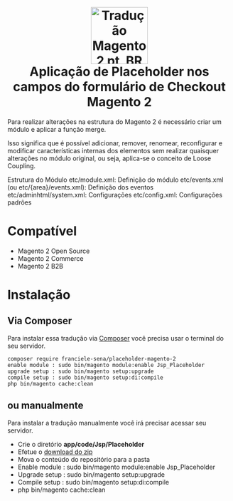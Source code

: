 <h1 align="center">
  <br>
    <img src="https://i.imgur.com/d8QEHRb.png" alt="Tradução Magento 2 pt_BR" width="128" height="128" title="Tradução Magento 2 pt_BR"/> 
  <br>
  Aplicação de Placeholder nos campos do formulário de Checkout Magento 2
  <br>
</h1>

Para realizar alterações na estrutura do Magento 2 é necessário criar um módulo e aplicar a função merge.

Isso significa que é possível adicionar, remover, renomear, reconfigurar e modificar características internas dos elementos sem realizar quaisquer alterações no módulo original, ou seja, aplica-se o conceito de Loose Coupling.

Estrutura do Módulo
etc/module.xml: Definição do módulo
etc/events.xml (ou etc/{area}/events.xml): Definição dos eventos 
etc/adminhtml/system.xml: Configurações
etc/config.xml: Configurações padrões

# Compatível

- Magento 2 Open Source
- Magento 2 Commerce
- Magento 2 B2B

# Instalação

## Via Composer 

Para instalar essa tradução via [Composer](https://getcomposer.org) você precisa usar o terminal do seu servidor.

```
composer require franciele-sena/placeholder-magento-2
enable module : sudo bin/magento module:enable Jsp_Placeholder
upgrade setup : sudo bin/magento setup:upgrade
compile setup : sudo bin/magento setup:di:compile
php bin/magento cache:clean
```

## ou manualmente

Para instalar a tradução manualmente você irá precisar acessar seu servidor.

* Crie o diretório **app/code/Jsp/Placeholder**
* Efetue o [download do zip](https://github.com/franciele-sena/placeholder-magento-2/archive/master.zip)
* Mova o conteúdo do repositório para a pasta
* Enable module : sudo bin/magento module:enable Jsp_Placeholder
* Upgrade setup : sudo bin/magento setup:upgrade
* Compile setup : sudo bin/magento setup:di:compile
* php bin/magento cache:clean

